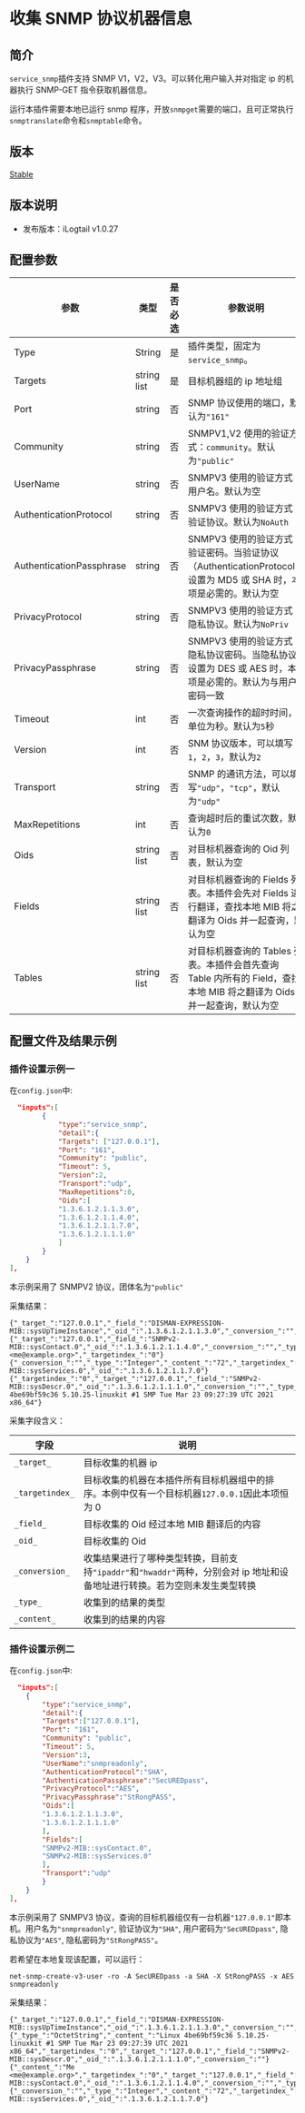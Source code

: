 # 收集 SNMP 协议机器信息

## 简介

`service_snmp`插件支持 SNMP V1，V2，V3。可以转化用户输入并对指定 ip 的机器执行 SNMP-GET 指令获取机器信息。

运行本插件需要本地已运行 snmp 程序，开放`snmpget`需要的端口，且可正常执行`snmptranslate`命令和`snmptable`命令。

## 版本

[Stable](../../stability-level.md)

## 版本说明

- 发布版本：iLogtail v1.0.27

## 配置参数

| 参数                     | 类型        | 是否必选 | 参数说明                                                                                                               |
| ------------------------ | ----------- | -------- | ---------------------------------------------------------------------------------------------------------------------- |
| Type                     | String      | 是       | 插件类型，固定为`service_snmp`。                                                                                       |
| Targets                  | string list | 是       | 目标机器组的 ip 地址组                                                                                                 |
| Port                     | string      | 否       | SNMP 协议使用的端口，默认为`"161"`                                                                                     |
| Community                | string      | 否       | SNMPV1,V2 使用的验证方式：`community`。默认为`"public"`                                                                |
| UserName                 | string      | 否       | SNMPV3 使用的验证方式：用户名。默认为空                                                                                |
| AuthenticationProtocol   | string      | 否       | SNMPV3 使用的验证方式：验证协议。默认为`NoAuth`                                                                        |
| AuthenticationPassphrase | string      | 否       | SNMPV3 使用的验证方式：验证密码。当验证协议（AuthenticationProtocol）设置为 MD5 或 SHA 时，本项是必需的。默认为空      |
| PrivacyProtocol          | string      | 否       | SNMPV3 使用的验证方式：隐私协议。默认为`NoPriv`                                                                        |
| PrivacyPassphrase        | string      | 否       | SNMPV3 使用的验证方式：隐私协议密码。当隐私协议设置为 DES 或 AES 时，本项是必需的。默认为与用户密码一致                |
| Timeout                  | int         | 否       | 一次查询操作的超时时间，单位为秒。默认为`5`秒                                                                          |
| Version                  | int         | 否       | SNM 协议版本，可以填写`1`，`2`，`3`，默认为`2`                                                                         |
| Transport                | string      | 否       | SNMP 的通讯方法，可以填写`"udp"`，`"tcp"`，默认为`"udp"`                                                               |
| MaxRepetitions           | int         | 否       | 查询超时后的重试次数，默认为`0`                                                                                        |
| Oids                     | string list | 否       | 对目标机器查询的 Oid 列表，默认为空                                                                                    |
| Fields                   | string list | 否       | 对目标机器查询的 Fields 列表。本插件会先对 Fields 进行翻译，查找本地 MIB 将之翻译为 Oids 并一起查询，默认为空          |
| Tables                   | string list | 否       | 对目标机器查询的 Tables 列表。本插件会首先查询 Table 内所有的 Field，查找本地 MIB 将之翻译为 Oids 并一起查询，默认为空 |

## 配置文件及结果示例

### 插件设置示例一

在`config.json`中:

```json
  "inputs":[
        {
            "type":"service_snmp",
            "detail":{
            "Targets": ["127.0.0.1"],
            "Port": "161",
            "Community": "public",
            "Timeout": 5,
            "Version":2,
            "Transport":"udp",
            "MaxRepetitions":0,
            "Oids":[
            "1.3.6.1.2.1.1.3.0",
            "1.3.6.1.2.1.1.4.0",
            "1.3.6.1.2.1.1.7.0",
            "1.3.6.1.2.1.1.1.0"
            ]
        }
    }
],
```

本示例采用了 SNMPV2 协议，团体名为`"public"`

采集结果：

```text
{"_target_":"127.0.0.1","_field_":"DISMAN-EXPRESSION-MIB::sysUpTimeInstance","_oid_":".1.3.6.1.2.1.1.3.0","_conversion_":"","_type_":"TimeTicks","_content_":"10522102","_targetindex_":"0"}
{"_target_":"127.0.0.1","_field_":"SNMPv2-MIB::sysContact.0","_oid_":".1.3.6.1.2.1.1.4.0","_conversion_":"","_type_":"OctetString","_content_":"Me <me@example.org>","_targetindex_":"0"}
{"_conversion_":"","_type_":"Integer","_content_":"72","_targetindex_":"0","_target_":"127.0.0.1","_field_":"SNMPv2-MIB::sysServices.0","_oid_":".1.3.6.1.2.1.1.7.0"}
{"_targetindex_":"0","_target_":"127.0.0.1","_field_":"SNMPv2-MIB::sysDescr.0","_oid_":".1.3.6.1.2.1.1.1.0","_conversion_":"","_type_":"OctetString","_content_":"Linux 4be69bf59c36 5.10.25-linuxkit #1 SMP Tue Mar 23 09:27:39 UTC 2021 x86_64"}
```

采集字段含义：

| 字段            | 说明                                                                                                                       |
| --------------- | -------------------------------------------------------------------------------------------------------------------------- |
| `_target_`      | 目标收集的机器 ip                                                                                                          |
| `_targetindex_` | 目标收集的机器在本插件所有目标机器组中的排序。本例中仅有一个目标机器`127.0.0.1`因此本项恒为 0                              |
| `_field_`       | 目标收集的 Oid 经过本地 MIB 翻译后的内容                                                                                   |
| `_oid_`         | 目标收集的 Oid                                                                                                             |
| `_conversion_`  | 收集结果进行了哪种类型转换，目前支持`"ipaddr"`和`"hwaddr"`两种，分别会对 ip 地址和设备地址进行转换。若为空则未发生类型转换 |
| `_type_`        | 收集到的结果的类型                                                                                                         |
| `_content_`     | 收集到的结果的内容                                                                                                         |

### 插件设置示例二

在`config.json`中:

```json
  "inputs":[
    {
        "type":"service_snmp",
        "detail":{
        "Targets":["127.0.0.1"],
        "Port": "161",
        "Community": "public",
        "Timeout": 5,
        "Version":3,
        "UserName":"snmpreadonly",
        "AuthenticationProtocol":"SHA",
        "AuthenticationPassphrase":"SecUREDpass",
        "PrivacyProtocol":"AES",
        "PrivacyPassphrase":"StRongPASS",
        "Oids":[
        "1.3.6.1.2.1.1.3.0",
        "1.3.6.1.2.1.1.1.0"
        ],
        "Fields":[
        "SNMPv2-MIB::sysContact.0",
        "SNMPv2-MIB::sysServices.0"
        ],
        "Transport":"udp"
        }
    }
],
```

本示例采用了 SNMPV3 协议，查询的目标机器组仅有一台机器`"127.0.0.1"`即本机。用户名为`"snmpreadonly"`, 验证协议为`"SHA"`, 用户密码为`"SecUREDpass"`, 隐私协议为`"AES"`, 隐私密码为`"StRongPASS"`。

若希望在本地复现该配置，可以运行：

```shell
net-snmp-create-v3-user -ro -A SecUREDpass -a SHA -X StRongPASS -x AES snmpreadonly
```

采集结果：

```text
{"_target_":"127.0.0.1","_field_":"DISMAN-EXPRESSION-MIB::sysUpTimeInstance","_oid_":".1.3.6.1.2.1.1.3.0","_conversion_":"","_type_":"TimeTicks","_content_":"10423593","_targetindex_":"0"}
{"_type_":"OctetString","_content_":"Linux 4be69bf59c36 5.10.25-linuxkit #1 SMP Tue Mar 23 09:27:39 UTC 2021 x86_64","_targetindex_":"0","_target_":"127.0.0.1","_field_":"SNMPv2-MIB::sysDescr.0","_oid_":".1.3.6.1.2.1.1.1.0","_conversion_":""}
{"_content_":"Me <me@example.org>","_targetindex_":"0","_target_":"127.0.0.1","_field_":"SNMPv2-MIB::sysContact.0","_oid_":".1.3.6.1.2.1.1.4.0","_conversion_":"","_type_":"OctetString"}
{"_conversion_":"","_type_":"Integer","_content_":"72","_targetindex_":"0","_target_":"127.0.0.1","_field_":"SNMPv2-MIB::sysServices.0","_oid_":".1.3.6.1.2.1.1.7.0"}
```
